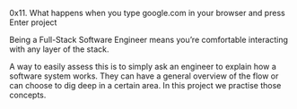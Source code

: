 0x11. What happens when you type google.com in your browser and press Enter
project

Being a Full-Stack Software Engineer means you’re comfortable interacting with any layer of the stack.

A way to easily assess this is to simply ask an engineer to explain how a software system works. 
They can have a general overview of the flow or can choose to dig deep in a certain area.
In this project we practise those concepts.
